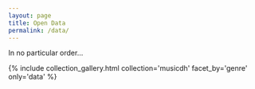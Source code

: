 ```yaml
---
layout: page
title: Open Data
permalink: /data/
---
```


In no particular order...

{% include collection_gallery.html  collection='musicdh' facet_by='genre' only='data' %}
